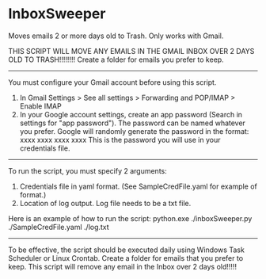 # InboxSweeper
Moves emails 2 or more days old to Trash. Only works with Gmail.  

THIS SCRIPT WILL MOVE ANY EMAILS IN THE GMAIL INBOX OVER 2 DAYS OLD TO TRASH!!!!!!!!
Create a folder for emails you prefer to keep. 
____________________________________________________________________

You must configure your Gmail account before using this script. 
  1. In Gmail Settings > See all settings > Forwarding and POP/IMAP > Enable IMAP
  2. In your Google account settings, create an app password (Search in settings for "app password"). The password can be named whatever
     you prefer. Google will randomly generate the password in the format:
           xxxx xxxx xxxx xxxx
     This is the password you will use in your credentials file.
____________________________________________________________________

To run the script, you must specify 2 arguments:
   1. Credentials file in yaml format. (See SampleCredFile.yaml for example of format.)
   2. Location of log output. Log file needs to be a txt file.

Here is an example of how to run the script: python.exe ./inboxSweeper.py ./SampleCredFile.yaml ./log.txt
____________________________________________________________________

To be effective, the script should be executed daily using Windows Task Scheduler or Linux Crontab.
Create a folder for emails that you prefer to keep. This script will remove any email in the Inbox over 2 days old!!!!!





